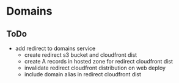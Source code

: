 # Domains

## ToDo

- add redirect to domains service
  - create redirect s3 bucket and cloudfront dist
  - create A records in hosted zone for redirect cloudfront dist
  - invalidate redirect cloudfront distribution on web deploy
  - include domain alias in redirect cloudfront dist